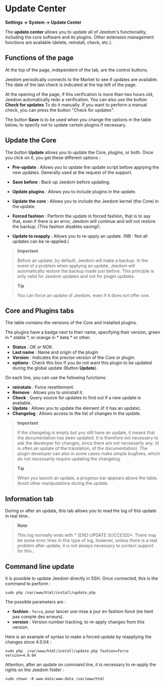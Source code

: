 # Update Center
**Settings → System → Update Center**


The **update center** allows you to update all of Jeedom&#39;s functionality, including the core software and its plugins.
Other extension management functions are available (delete, reinstall, check, etc.).


## Functions of the page

At the top of the page, independent of the tab, are the control buttons.

Jeedom periodically connects to the Market to see if updates are available. The date of the last check is indicated at the top left of the page.

At the opening of the page, if this verification is more than two hours old, Jeedom automatically redo a verification.
You can also use the button **Check for updates** To do it manually.
If you want to perform a manual check, you can press the button "Check for updates".

The button **Save** is to be used when you change the options in the table below, to specify not to update certain plugins if necessary.

## Update the Core

The button **Update** allows you to update the Core, plugins, or both.
Once you click on it, you get these different options :
- **Pre-update** : Allows you to update the update script before applying the new updates. Generally used at the request of the support.
- **Save before** : Back up Jeedom before updating.
- **Update plugins** : Allows you to include plugins in the update.
- **Update the core** : Allows you to include the Jeedom kernel (the Core) in the update.

- **Forced fashion** : Perform the update in forced fashion, that is to say that, even if there is an error, Jeedom will continue and will not restore the backup. (This fashion disables saving!).
- **Update to reapply** : Allows you to re-apply an update. (NB : Not all updates can be re-applied.)

> **Important**
>
> Before an update, by default, Jeedom will make a backup. In the event of a problem when applying an update, Jeedom will automatically restore the backup made just before. This principle is only valid for Jeedom updates and not for plugin updates.

> **Tip**
>
> You can force an update of Jeedom, even if it does not offer one.

## Core and Plugins tabs

The table contains the versions of the Core and installed plugins.

The plugins have a badge next to their name, specifying their version, green in * stable *, or orange in * beta * or other.

- **Status** : OK or NOK.
- **Last name** : Name and origin of the plugin
- **Version** : Indicates the precise version of the Core or plugin.
- **options** : Check this box if you do not want this plugin to be updated during the global update (Button **Update**).

On each line, you can use the following functions:

- **reinstate** : Force resettlement.
- **Remove** : Allows you to uninstall it.
- **Check** : Query source for updates to find out if a new update is available.
- **Update** : Allows you to update the element (if it has an update).
- **Changelog** : Allows access to the list of changes in the update.

> **Important**
>
> If the changelog is empty but you still have an update, it means that the documentation has been updated. It is therefore not necessary to ask the developer for changes, since there are not necessarily any. (it is often an update of the translation, of the documentation).
> The plugin developer can also in some cases make simple bugfixes, which do not necessarily require updating the changelog.

> **Tip**
>
> When you launch an update, a progress bar appears above the table. Avoid other manipulations during the update.

## Information tab

During or after an update, this tab allows you to read the log of this update in real time..

> **Note**
>
> This log normally ends with * [END UPDATE SUCCESS]*. There may be some error lines in this type of log, however, unless there is a real problem after update, it is not always necessary to contact support for this..

## Command line update

It is possible to update Jeedom directly in SSH.
Once connected, this is the command to perform :

```sudo php /var/www/html/install/update.php```

The possible parameters are :

- **fashion** : `force`, pour lancer une mise à jour en fashion forcé (ne tient pas compte des erreurs).
- **version** : Version number tracking, to re-apply changes from this version.

Here is an example of syntax to make a forced update by reapplying the changes since 4.0.04 :

```sudo php  /var/www/html/install/update.php fashion=force version=4.0.04```

Attention, after an update on command line, it is necessary to re-apply the rights on the Jeedom folder :

```sudo chown -R www-data:www-data /var/www/html```
